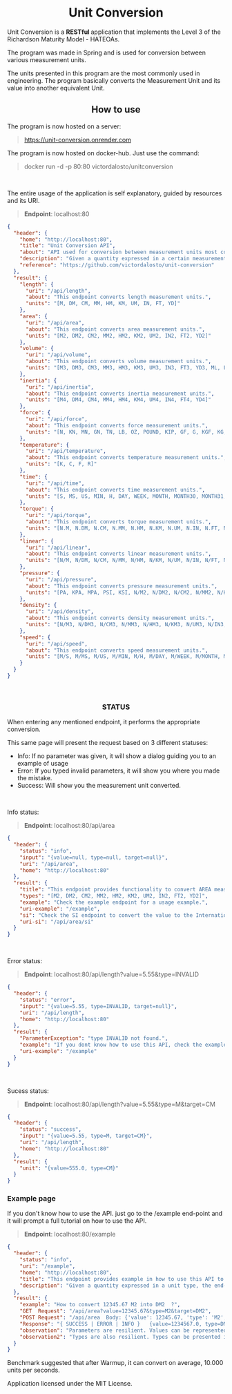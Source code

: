 <h1 align="center"> Unit Conversion </h1>

Unit Conversion is a <strong> RESTful </strong> application that implements the Level 3 of the Richardson Maturity Model - HATEOAs.

The program was made in Spring and is used for conversion between various measurement units.

The units presented in this program are the most commonly used in engineering.
The program basically converts the Measurement Unit and its value into another equivalent Unit.
<br/>


<h2 align="center"> How to use </h2>

The program is now hosted on a server:
> https://unit-conversion.onrender.com

The program is now hosted on docker-hub. Just use the command:
> docker run -d -p 80:80 victordalosto/unitconversion


</br>

The entire usage of the application is self explanatory, guided by resources and its URI.
> <b>Endpoint</b>: localhost:80

```json
{
  "header": {
    "home": "http://localhost:80",
    "title": "Unit Conversion API",
    "about": "API used for conversion between measurement units most commonly used in the engineering",
    "description": "Given a quantity expressed in a certain measurement unit, the endpoint returns equivalent quantitys expressed in a different measurement unit",
    "reference": "https://github.com/victordalosto/unit-conversion"
  },
  "result": {
    "length": {
      "uri": "/api/length",
      "about": "This endpoint converts length measurement units.",
      "units": "[M, DM, CM, MM, HM, KM, UM, IN, FT, YD]"
    },
    "area": {
      "uri": "/api/area",
      "about": "This endpoint converts area measurement units.",
      "units": "[M2, DM2, CM2, MM2, HM2, KM2, UM2, IN2, FT2, YD2]"
    },
    "volume": {
      "uri": "/api/volume",
      "about": "This endpoint converts volume measurement units.",
      "units": "[M3, DM3, CM3, MM3, HM3, KM3, UM3, IN3, FT3, YD3, ML, L, GAL]"
    },
    "inertia": {
      "uri": "/api/inertia",
      "about": "This endpoint converts inertia measurement units.",
      "units": "[M4, DM4, CM4, MM4, HM4, KM4, UM4, IN4, FT4, YD4]"
    },
    "force": {
      "uri": "/api/force",
      "about": "This endpoint converts force measurement units.",
      "units": "[N, KN, MN, GN, TN, LB, OZ, POUND, KIP, GF, G, KGF, KG, T]"
    },
    "temperature": {
      "uri": "/api/temperature",
      "about": "This endpoint converts temperature measurement units.",
      "units": "[K, C, F, R]"
    },
    "time": {
      "uri": "/api/time",
      "about": "This endpoint converts time measurement units.",
      "units": "[S, MS, US, MIN, H, DAY, WEEK, MONTH, MONTH30, MONTH31, YEAR]"
    },
    "torque": {
      "uri": "/api/torque",
      "about": "This endpoint converts torque measurement units.",
      "units": "[N.M, N.DM, N.CM, N.MM, N.HM, N.KM, N.UM, N.IN, N.FT, N.YD, KN.M, KN.DM, KN.CM, KN.MM, KN.HM, KN.KM, KN.UM, KN.IN, KN.FT, KN.YD, MN.M, MN.DM, MN.CM, MN.MM, MN.HM, MN.KM, MN.UM, MN.IN, MN.FT, MN.YD, GN.M, GN.DM, GN.CM, GN.MM, GN.HM, GN.KM, GN.UM, GN.IN, GN.FT, GN.YD, TN.M, TN.DM, TN.CM, TN.MM, TN.HM, TN.KM, TN.UM, TN.IN, TN.FT, TN.YD, LB.M, LB.DM, LB.CM, LB.MM, LB.HM, LB.KM, LB.UM, LB.IN, LB.FT, LB.YD, OZ.M, OZ.DM, OZ.CM, OZ.MM, OZ.HM, OZ.KM, OZ.UM, OZ.IN, OZ.FT, OZ.YD, POUND.M, POUND.DM, POUND.CM, POUND.MM, POUND.HM, POUND.KM, POUND.UM, POUND.IN, POUND.FT, POUND.YD, KIP.M, KIP.DM, KIP.CM, KIP.MM, KIP.HM, KIP.KM, KIP.UM, KIP.IN, KIP.FT, KIP.YD, GF.M, GF.DM, GF.CM, GF.MM, GF.HM, GF.KM, GF.UM, GF.IN, GF.FT, GF.YD, G.M, G.DM, G.CM, G.MM, G.HM, G.KM, G.UM, G.IN, G.FT, G.YD, KGF.M, KGF.DM, KGF.CM, KGF.MM, KGF.HM, KGF.KM, KGF.UM, KGF.IN, KGF.FT, KGF.YD, KG.M, KG.DM, KG.CM, KG.MM, KG.HM, KG.KM, KG.UM, KG.IN, KG.FT, KG.YD, T.M, T.DM, T.CM, T.MM, T.HM, T.KM, T.UM, T.IN, T.FT, T.YD]"
    },
    "linear": {
      "uri": "/api/linear",
      "about": "This endpoint converts linear measurement units.",
      "units": "[N/M, N/DM, N/CM, N/MM, N/HM, N/KM, N/UM, N/IN, N/FT, N/YD, KN/M, KN/DM, KN/CM, KN/MM, KN/HM, KN/KM, KN/UM, KN/IN, KN/FT, KN/YD, MN/M, MN/DM, MN/CM, MN/MM, MN/HM, MN/KM, MN/UM, MN/IN, MN/FT, MN/YD, GN/M, GN/DM, GN/CM, GN/MM, GN/HM, GN/KM, GN/UM, GN/IN, GN/FT, GN/YD, TN/M, TN/DM, TN/CM, TN/MM, TN/HM, TN/KM, TN/UM, TN/IN, TN/FT, TN/YD, LB/M, LB/DM, LB/CM, LB/MM, LB/HM, LB/KM, LB/UM, LB/IN, LB/FT, LB/YD, OZ/M, OZ/DM, OZ/CM, OZ/MM, OZ/HM, OZ/KM, OZ/UM, OZ/IN, OZ/FT, OZ/YD, POUND/M, POUND/DM, POUND/CM, POUND/MM, POUND/HM, POUND/KM, POUND/UM, POUND/IN, POUND/FT, POUND/YD, KIP/M, KIP/DM, KIP/CM, KIP/MM, KIP/HM, KIP/KM, KIP/UM, KIP/IN, KIP/FT, KIP/YD, GF/M, GF/DM, GF/CM, GF/MM, GF/HM, GF/KM, GF/UM, GF/IN, GF/FT, GF/YD, G/M, G/DM, G/CM, G/MM, G/HM, G/KM, G/UM, G/IN, G/FT, G/YD, KGF/M, KGF/DM, KGF/CM, KGF/MM, KGF/HM, KGF/KM, KGF/UM, KGF/IN, KGF/FT, KGF/YD, KG/M, KG/DM, KG/CM, KG/MM, KG/HM, KG/KM, KG/UM, KG/IN, KG/FT, KG/YD, T/M, T/DM, T/CM, T/MM, T/HM, T/KM, T/UM, T/IN, T/FT, T/YD]"
    },
    "pressure": {
      "uri": "/api/pressure",
      "about": "This endpoint converts pressure measurement units.",
      "units": "[PA, KPA, MPA, PSI, KSI, N/M2, N/DM2, N/CM2, N/MM2, N/HM2, N/KM2, N/UM2, N/IN2, N/FT2, N/YD2, KN/M2, KN/DM2, KN/CM2, KN/MM2, KN/HM2, KN/KM2, KN/UM2, KN/IN2, KN/FT2, KN/YD2, MN/M2, MN/DM2, MN/CM2, MN/MM2, MN/HM2, MN/KM2, MN/UM2, MN/IN2, MN/FT2, MN/YD2, GN/M2, GN/DM2, GN/CM2, GN/MM2, GN/HM2, GN/KM2, GN/UM2, GN/IN2, GN/FT2, GN/YD2, TN/M2, TN/DM2, TN/CM2, TN/MM2, TN/HM2, TN/KM2, TN/UM2, TN/IN2, TN/FT2, TN/YD2, LB/M2, LB/DM2, LB/CM2, LB/MM2, LB/HM2, LB/KM2, LB/UM2, LB/IN2, LB/FT2, LB/YD2, OZ/M2, OZ/DM2, OZ/CM2, OZ/MM2, OZ/HM2, OZ/KM2, OZ/UM2, OZ/IN2, OZ/FT2, OZ/YD2, POUND/M2, POUND/DM2, POUND/CM2, POUND/MM2, POUND/HM2, POUND/KM2, POUND/UM2, POUND/IN2, POUND/FT2, POUND/YD2, KIP/M2, KIP/DM2, KIP/CM2, KIP/MM2, KIP/HM2, KIP/KM2, KIP/UM2, KIP/IN2, KIP/FT2, KIP/YD2, GF/M2, GF/DM2, GF/CM2, GF/MM2, GF/HM2, GF/KM2, GF/UM2, GF/IN2, GF/FT2, GF/YD2, G/M2, G/DM2, G/CM2, G/MM2, G/HM2, G/KM2, G/UM2, G/IN2, G/FT2, G/YD2, KGF/M2, KGF/DM2, KGF/CM2, KGF/MM2, KGF/HM2, KGF/KM2, KGF/UM2, KGF/IN2, KGF/FT2, KGF/YD2, KG/M2, KG/DM2, KG/CM2, KG/MM2, KG/HM2, KG/KM2, KG/UM2, KG/IN2, KG/FT2, KG/YD2, T/M2, T/DM2, T/CM2, T/MM2, T/HM2, T/KM2, T/UM2, T/IN2, T/FT2, T/YD2]"
    },
    "density": {
      "uri": "/api/density",
      "about": "This endpoint converts density measurement units.",
      "units": "[N/M3, N/DM3, N/CM3, N/MM3, N/HM3, N/KM3, N/UM3, N/IN3, N/FT3, N/YD3, N/ML, N/L, N/GAL, KN/M3, KN/DM3, KN/CM3, KN/MM3, KN/HM3, KN/KM3, KN/UM3, KN/IN3, KN/FT3, KN/YD3, KN/ML, KN/L, KN/GAL, MN/M3, MN/DM3, MN/CM3, MN/MM3, MN/HM3, MN/KM3, MN/UM3, MN/IN3, MN/FT3, MN/YD3, MN/ML, MN/L, MN/GAL, GN/M3, GN/DM3, GN/CM3, GN/MM3, GN/HM3, GN/KM3, GN/UM3, GN/IN3, GN/FT3, GN/YD3, GN/ML, GN/L, GN/GAL, TN/M3, TN/DM3, TN/CM3, TN/MM3, TN/HM3, TN/KM3, TN/UM3, TN/IN3, TN/FT3, TN/YD3, TN/ML, TN/L, TN/GAL, LB/M3, LB/DM3, LB/CM3, LB/MM3, LB/HM3, LB/KM3, LB/UM3, LB/IN3, LB/FT3, LB/YD3, LB/ML, LB/L, LB/GAL, OZ/M3, OZ/DM3, OZ/CM3, OZ/MM3, OZ/HM3, OZ/KM3, OZ/UM3, OZ/IN3, OZ/FT3, OZ/YD3, OZ/ML, OZ/L, OZ/GAL, POUND/M3, POUND/DM3, POUND/CM3, POUND/MM3, POUND/HM3, POUND/KM3, POUND/UM3, POUND/IN3, POUND/FT3, POUND/YD3, POUND/ML, POUND/L, POUND/GAL, KIP/M3, KIP/DM3, KIP/CM3, KIP/MM3, KIP/HM3, KIP/KM3, KIP/UM3, KIP/IN3, KIP/FT3, KIP/YD3, KIP/ML, KIP/L, KIP/GAL, GF/M3, GF/DM3, GF/CM3, GF/MM3, GF/HM3, GF/KM3, GF/UM3, GF/IN3, GF/FT3, GF/YD3, GF/ML, GF/L, GF/GAL, G/M3, G/DM3, G/CM3, G/MM3, G/HM3, G/KM3, G/UM3, G/IN3, G/FT3, G/YD3, G/ML, G/L, G/GAL, KGF/M3, KGF/DM3, KGF/CM3, KGF/MM3, KGF/HM3, KGF/KM3, KGF/UM3, KGF/IN3, KGF/FT3, KGF/YD3, KGF/ML, KGF/L, KGF/GAL, KG/M3, KG/DM3, KG/CM3, KG/MM3, KG/HM3, KG/KM3, KG/UM3, KG/IN3, KG/FT3, KG/YD3, KG/ML, KG/L, KG/GAL, T/M3, T/DM3, T/CM3, T/MM3, T/HM3, T/KM3, T/UM3, T/IN3, T/FT3, T/YD3, T/ML, T/L, T/GAL]"
    },
    "speed": {
      "uri": "/api/speed",
      "about": "This endpoint converts speed measurement units.",
      "units": "[M/S, M/MS, M/US, M/MIN, M/H, M/DAY, M/WEEK, M/MONTH, M/MONTH30, M/MONTH31, M/YEAR, DM/S, DM/MS, DM/US, DM/MIN, DM/H, DM/DAY, DM/WEEK, DM/MONTH, DM/MONTH30, DM/MONTH31, DM/YEAR, CM/S, CM/MS, CM/US, CM/MIN, CM/H, CM/DAY, CM/WEEK, CM/MONTH, CM/MONTH30, CM/MONTH31, CM/YEAR, MM/S, MM/MS, MM/US, MM/MIN, MM/H, MM/DAY, MM/WEEK, MM/MONTH, MM/MONTH30, MM/MONTH31, MM/YEAR, HM/S, HM/MS, HM/US, HM/MIN, HM/H, HM/DAY, HM/WEEK, HM/MONTH, HM/MONTH30, HM/MONTH31, HM/YEAR, KM/S, KM/MS, KM/US, KM/MIN, KM/H, KM/DAY, KM/WEEK, KM/MONTH, KM/MONTH30, KM/MONTH31, KM/YEAR, UM/S, UM/MS, UM/US, UM/MIN, UM/H, UM/DAY, UM/WEEK, UM/MONTH, UM/MONTH30, UM/MONTH31, UM/YEAR, IN/S, IN/MS, IN/US, IN/MIN, IN/H, IN/DAY, IN/WEEK, IN/MONTH, IN/MONTH30, IN/MONTH31, IN/YEAR, FT/S, FT/MS, FT/US, FT/MIN, FT/H, FT/DAY, FT/WEEK, FT/MONTH, FT/MONTH30, FT/MONTH31, FT/YEAR, YD/S, YD/MS, YD/US, YD/MIN, YD/H, YD/DAY, YD/WEEK, YD/MONTH, YD/MONTH30, YD/MONTH31, YD/YEAR]"
    }
  }
}
```
<br/>

<h3 align="center"><strong>STATUS</strong> </h3>

When entering any mentioned endpoint, it performs the appropriate conversion.

This same page will present the request based on 3 different statuses: 

* Info: If no parameter was given, it will show a dialog guiding you to an example of usage
* Error: If you typed invalid parameters, it will show you where you made the mistake.
* Success: Will show you the measurement unit converted.

<br/>



Info status:
> <b>Endpoint</b>: localhost:80/api/area
```json
{
  "header": {
    "status": "info",
    "input": "{value=null, type=null, target=null}",
    "uri": "/api/area",
    "home": "http://localhost:80"
  },
  "result": {
    "title": "This endpoint provides functionality to convert AREA measurement units.",
    "types": "[M2, DM2, CM2, MM2, HM2, KM2, UM2, IN2, FT2, YD2]",
    "example": "Check the example endpoint for a usage example.",
    "uri-example": "/example",
    "si": "Check the SI endpoint to convert the value to the International Standard",
    "uri-si": "/api/area/si"
  }
}
```
<br/>

Error status:
> <b>Endpoint</b>: localhost:80/api/length?value=5.55&type=INVALID
```json
{
  "header": {
    "status": "error",
    "input": "{value=5.55, type=INVALID, target=null}",
    "uri": "/api/length",
    "home": "http://localhost:80"
  },
  "result": {
    "ParameterException": "type INVALID not found.",
    "example": "If you dont know how to use this API, check the example endpoint.",
    "uri-example": "/example"
  }
}
```
<br/>

Sucess status:
> <b>Endpoint</b>: localhost:80/api/length?value=5.55&type=M&target=CM
```json
{
  "header": {
    "status": "success",
    "input": "{value=5.55, type=M, target=CM}",
    "uri": "/api/length",
    "home": "http://localhost:80"
  },
  "result": {
    "unit": "{value=555.0, type=CM}"
  }
}
```


### Example page
If you don't know how to use the API. just go to the /example end-point and it will prompt a full tutorial on how to use the API.
> <b>Endpoint</b>: localhost:80/example
```json
{
  "header": {
    "status": "info",
    "uri": "/example",
    "home": "http://localhost:80",
    "title": "This endpoint provides example in how to use this API to convert measurement units.",
    "description": "Given a quantity expressed in a unit type, the end-points returns the equivalent quantity in a different measurement unit."
  },
  "result": {
    "example": "How to convert 12345.67 M2 into DM2  ?",
    "GET  Request": "/api/area?value=12345.67&type=M2&target=DM2",
    "POST Request": "/api/area  Body: {'value': 12345.67, 'type': 'M2', 'target': 'DM2'}",
    "Response": "{ SUCCESS | ERROR | INFO }   {value=1234567.0, type=DM2}",
    "observation": "Parameters are resilient. Values can be represented using comma (1,23), dot (1.23), or contain noise (myVal is 1.23)",
    "observation2": "Types are also resilient. Types can be presented in: [ M2 ] or [ M² ] or [ M^2 ] or [ M_2 ] or [ M 2 ]..."
  }
}
```


Benchmark suggested that after Warmup, it can convert on average, 10.000 units per seconds.

Application licensed under the <a ref="https://github.com/victordalosto/UnitConversion/blob/master/LICENSE">MIT License</a>.